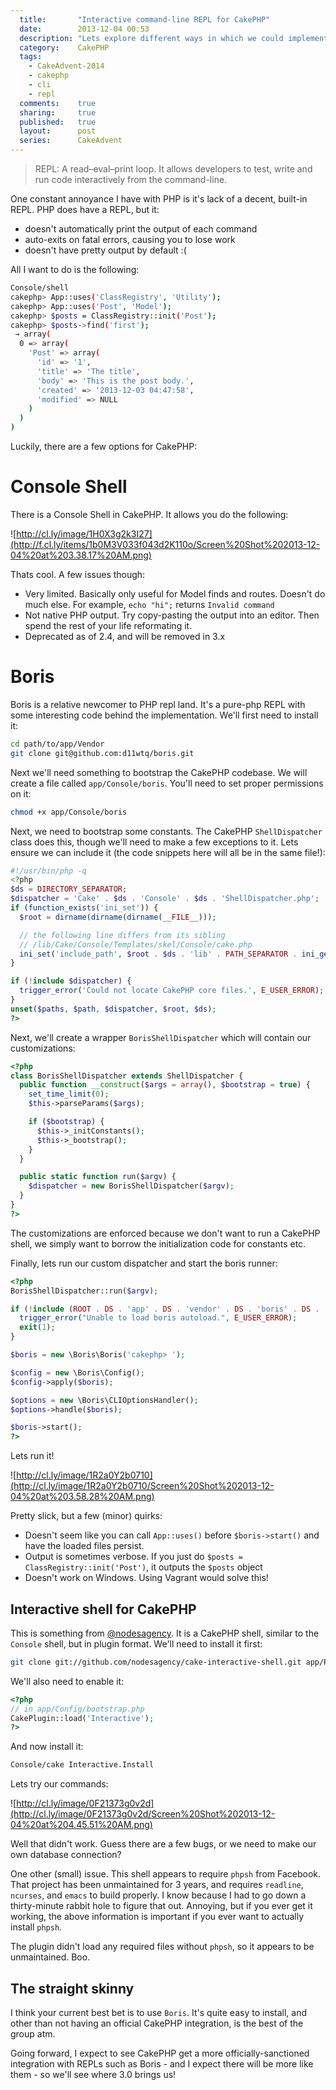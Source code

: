 ```yaml
---
  title:       "Interactive command-line REPL for CakePHP"
  date:        2013-12-04 00:53
  description: "Lets explore different ways in which we could implement an interactive command-line for the purposes of quickly testing code"
  category:    CakePHP
  tags:
    - CakeAdvent-2014
    - cakephp
    - cli
    - repl
  comments:    true
  sharing:     true
  published:   true
  layout:      post
  series:      CakeAdvent
---
```


> REPL: A read–eval–print loop. It allows developers to test, write and run code interactively from the command-line.

One constant annoyance I have with PHP is it's lack of a decent, built-in REPL. PHP does have a REPL, but it:

- doesn't automatically print the output of each command
- auto-exits on fatal errors, causing you to lose work
- doesn't have pretty output by default :(

All I want to do is the following:

```bash
Console/shell
cakephp> App::uses('ClassRegistry', 'Utility');
cakephp> App::uses('Post', 'Model');
cakephp> $posts = ClassRegistry::init('Post');
cakephp> $posts->find('first');
 → array(
  0 => array(
    'Post' => array(
      'id' => '1',
      'title' => 'The title',
      'body' => 'This is the post body.',
      'created' => '2013-12-03 04:47:58',
      'modified' => NULL
    )
  )
)
```

Luckily, there are a few options for CakePHP:

# Console Shell

There is a Console Shell in CakePHP. It allows you do the following:

![http://cl.ly/image/1H0X3g2k3I27](http://f.cl.ly/items/1b0M3V033f043d2K110o/Screen%20Shot%202013-12-04%20at%203.38.17%20AM.png)

Thats cool. A few issues though:

- Very limited. Basically only useful for Model finds and routes. Doesn't do much else. For example, `echo "hi";` returns `Invalid command`
- Not native PHP output. Try copy-pasting the output into an editor. Then spend the rest of your life reformating it.
- Deprecated as of 2.4, and will be removed in 3.x

# Boris

Boris is a relative newcomer to PHP repl land. It's a pure-php REPL with some interesting code behind the implementation. We'll first need to install it:

```bash
cd path/to/app/Vendor
git clone git@github.com:d11wtq/boris.git
```

Next we'll need something to bootstrap the CakePHP codebase. We will create a file called `app/Console/boris`. You'll need to set proper permissions on it:

```bash
chmod +x app/Console/boris
```

Next, we need to bootstrap some constants. The CakePHP `ShellDispatcher` class does this, though we'll need to make a few exceptions to it. Lets ensure we can include it (the code snippets here will all be in the same file!):

```php
#!/usr/bin/php -q
<?php
$ds = DIRECTORY_SEPARATOR;
$dispatcher = 'Cake' . $ds . 'Console' . $ds . 'ShellDispatcher.php';
if (function_exists('ini_set')) {
  $root = dirname(dirname(dirname(__FILE__)));

  // the following line differs from its sibling
  // /lib/Cake/Console/Templates/skel/Console/cake.php
  ini_set('include_path', $root . $ds . 'lib' . PATH_SEPARATOR . ini_get('include_path'));
}

if (!include $dispatcher) {
  trigger_error('Could not locate CakePHP core files.', E_USER_ERROR);
}
unset($paths, $path, $dispatcher, $root, $ds);
?>
```

Next, we'll create a wrapper `BorisShellDispatcher` which will contain our customizations:

```php
<?php
class BorisShellDispatcher extends ShellDispatcher {
  public function __construct($args = array(), $bootstrap = true) {
    set_time_limit(0);
    $this->parseParams($args);

    if ($bootstrap) {
      $this->_initConstants();
      $this->_bootstrap();
    }
  }

  public static function run($argv) {
    $dispatcher = new BorisShellDispatcher($argv);
  }
}
?>
```

The customizations are enforced because we don't want to run a CakePHP shell, we simply want to borrow the initialization code for constants etc.

Finally, lets run our custom dispatcher and start the boris runner:

```php
<?php
BorisShellDispatcher::run($argv);

if (!include (ROOT . DS . 'app' . DS . 'vendor' . DS . 'boris' . DS . 'lib' . DS . 'autoload.php')) {
  trigger_error("Unable to load boris autoload.", E_USER_ERROR);
  exit(1);
}

$boris = new \Boris\Boris('cakephp> ');

$config = new \Boris\Config();
$config->apply($boris);

$options = new \Boris\CLIOptionsHandler();
$options->handle($boris);

$boris->start();
?>
```

Lets run it!

![http://cl.ly/image/1R2a0Y2b0710](http://cl.ly/image/1R2a0Y2b0710/Screen%20Shot%202013-12-04%20at%203.58.28%20AM.png)

Pretty slick, but a few (minor) quirks:

- Doesn't seem like you can call `App::uses()` before `$boris->start()` and have the loaded files persist.
- Output is sometimes verbose. If you just do `$posts = ClassRegistry::init('Post')`, it outputs the `$posts` object
- Doesn't work on Windows. Using Vagrant would solve this!

## Interactive shell for CakePHP

This is something from [@nodesagency](https://github.com/nodesagency). It is a CakePHP shell, similar to the `Console` shell, but in plugin format. We'll need to install it first:

```bash
git clone git://github.com/nodesagency/cake-interactive-shell.git app/Plugin/Interactive
```

We'll also need to enable it:

```php
<?php
// in app/Config/bootstrap.php
CakePlugin::load('Interactive');
?>
```

And now install it:

```bash
Console/cake Interactive.Install
```

Lets try our commands:

![http://cl.ly/image/0F21373g0v2d](http://cl.ly/image/0F21373g0v2d/Screen%20Shot%202013-12-04%20at%204.45.51%20AM.png)

Well that didn't work. Guess there are a few bugs, or we need to make our own database connection?

One other (small) issue. This shell appears to require `phpsh` from Facebook. That project has been unmaintained for 3 years, and requires `readline`, `ncurses`, and `emacs` to build properly. I know because I had to go down a thirty-minute rabbit hole to figure that out. Annoying, but if you ever get it working, the above information is important if you ever want to actually install `phpsh`.

The plugin didn't load any required files without `phpsh`, so it appears to be unmaintained. Boo.

## The straight skinny

I think your current best bet is to use `Boris`. It's quite easy to install, and other than not having an official CakePHP integration, is the best of the group atm.

Going forward, I expect to see CakePHP get a more officially-sanctioned integration with REPLs such as Boris - and I expect there will be more like them - so we'll see where 3.0 brings us!
